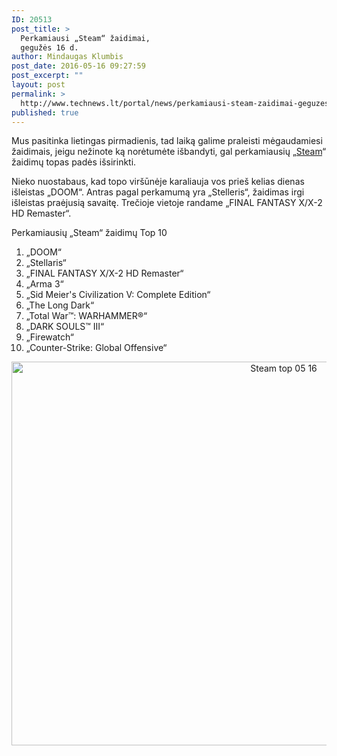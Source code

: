 ```yaml
---
ID: 20513
post_title: >
  Perkamiausi „Steam“ žaidimai,
  gegužės 16 d.
author: Mindaugas Klumbis
post_date: 2016-05-16 09:27:59
post_excerpt: ""
layout: post
permalink: >
  http://www.technews.lt/portal/news/perkamiausi-steam-zaidimai-geguzes-16-d/
published: true
---
```

Mus pasitinka lietingas pirmadienis, tad laiką galime praleisti mėgaudamiesi žaidimais, jeigu nežinote ką norėtumėte išbandyti, gal perkamiausių „<a href="http://store.steampowered.com/search/?filter=topsellers">Steam</a>“ žaidimų topas padės išsirinkti.

Nieko nuostabaus, kad topo viršūnėje karaliauja vos prieš kelias dienas išleistas „DOOM“. Antras pagal perkamumą yra „Stelleris“, žaidimas irgi išleistas praėjusią savaitę. Trečioje vietoje randame „FINAL FANTASY X/X-2 HD Remaster“.

Perkamiausių „Steam“ žaidimų Top 10
<ol>
 	<li>„DOOM“</li>
 	<li>„Stellaris“</li>
 	<li>„FINAL FANTASY X/X-2 HD Remaster“</li>
 	<li>„Arma 3“</li>
 	<li>„Sid Meier's Civilization V: Complete Edition“</li>
 	<li>„The Long Dark“</li>
 	<li>„Total War™: WARHAMMER®“</li>
 	<li>„DARK SOULS™ III“</li>
 	<li>„Firewatch“</li>
 	<li>„Counter-Strike: Global Offensive“</li>
</ol>
<p style="text-align: center"><img class="alignnone wp-image-20514 size-full" src="http://www.technews.lt/portal/wp-content/uploads/2016/05/Steam-top-05-16.jpg" alt="Steam top 05 16" width="855" height="614" /></p>
